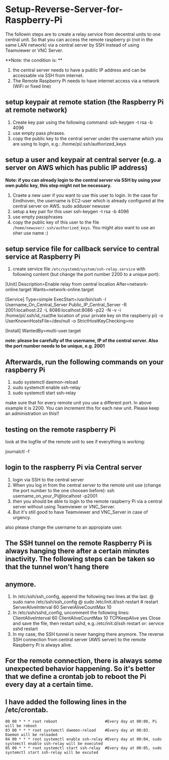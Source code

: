 # Setup-Reverse-Server-for-Raspberry-Pi

The followin steps are to create a relay service from decentral units to one central  unit. So that you can access the remote raspberry pi (not in the same LAN network) via a central server by SSH instead of using Teamviewer or VNC Server.

**Note: the condition is: **
1. the central server needs to have a public IP address and can be accessable via SSH from internet.
2. The Remote Raspberry Pi needs to have internet access via a network (WiFi or fixed line)

## setup keypair at remote station (the Raspberry Pi at remote network)
  1. Create key pair using the following command:
  ssh-keygen -t rsa -b 4096
  2. use empty pass phrases.
  3. copy the public key to the central server under the username which you are using to login, e.g.:
     /home/pi/.ssh/authorized_keys

## setup a user and keypair at central server (e.g. a server on AWS which has public IP address)
**Note: if you can already login to the central server via SSH by using your own public key, this step might not be necessary.**
  1. Craete a new user if you want to use this user to login. In the case for Eindhoven, the username is EC2-user which is already configured at the central server on AWS. 
      sudo adduser newuser
  2. setup a key pair for this user
      ssh-keygen -t rsa -b 4096
  3. use empty passphrases
  4. copy the public key of this user to the file `/home/newuser/.ssh/authorized_keys`. You might also want to use an oher use name :)

## setup service file for callback service to central service at Raspberry Pi
  1. create service file `/etc/systemd/system/ssh-relay.service` with following content (but change the port number 2200 to a unique port):

  [Unit]
  Description=Enable relay from central location
  After=network-online.target
  Wants=network-online.target

  [Service]
  Type=simple
  ExecStart=/usr/bin/ssh -l Username_On_Central_Server Public_IP_Central_Server -R 2001:localhost:22 -L 8086:localhost:8086 -p22 -N -v -i /home/pi/.ssh/id_rsa(the location of   your private key on the raspberry pi) -o UserKnownHostsFile=/dev/null -o StrictHostKeyChecking=no

  [Install]
  WantedBy=multi-user.target

  **note: please be carefully of the username, IP of the central server. Also the port number needs to be unique, e.g. 2001**

## Afterwards, run the following commands on your raspberry Pi
  1. sudo systemctl daemon-reload
  2. sudo systemctl enable ssh-relay
  3. sudo systemctl start ssh-relay

make sure that for every remote unit you use a different port. In above example it is 2200. You can increment this for each new unit. Please keep an administration on this!!

## testing on the remote raspberry Pi
look at the logfile of the remote unit to see if everything is working:

journalctl -f

## login to the raspberry Pi via Central server
  1. login via SSH to the central server
  2. When you log in from the central server to the remote unit use (change the port number to the one choosen before):
      ssh username_on_your_Pi@localhost -p2001
  3. then you should be able to login to the remote raspberry Pi via a central server without using Teamviewer or VNC_Server. 
  4. But it's still good to have Teamviewer and VNC_Server in case of urgency.

also please change the username to an appropiate user.

## The SSH tunnel on the remote Raspberry Pi is always hanging there after a certain minutes inactivity. The following steps can be taken so that the tunnel won't hang there 
## anymore.
  1. In /etc/ssh/ssh_config, append the following two lines at the last. 
    @ sudo nano /etc/ssh/ssh_config
    @ sudo /etc/init.d/ssh restart # restart 
    ServerAliveInterval 60
    ServerAliveCountMax 10
  2. In /etc/ssh/sshd_config, uncomment the following lines:
    ClientAliveInterval 60
    ClientAliveCountMax 10
    TCPKeepAlive yes
    Close and save the file, then restart sshd, e.g.:/etc/init.d/ssh restart or: service sshd restart 
  3. In my case, the SSH tunnel is never hanging there anymore. The reverse SSH connection from central server (AWS server) to the remote Raspberry Pi is always alive. 

## For the remote connection, there is always some unexpected behavior happening. So it's better that we define a crontab job to reboot the Pi every day at a certain time. 
## I have added the following lines in the /etc/crontab. 
    00 00 * * * root reboot                     #Every day at 00:00, Pi will be reboot
    03 00 * * * root systemctl daemon-reload    #Every day at 00:03. Daemon will be reloaded
    04 00 * * * root systemctl enable ssh-relay #Every day at 00:04, sudo systemctl enable ssh-relay will be executed
    05 00 * * * root systemctl start ssh-relay  #Every day at 00:05, sudo systemctl start ssh-relay will be excuted

